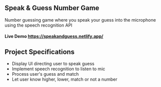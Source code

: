 ## Speak & Guess Number Game

Number guessing game where you speak your guess into the microphone using the speech recognition API

#### Live Demo https://speakandguess.netlify.app/

## Project Specifications

- Display UI directing user to speak guess
- Implement speech recognition to listen to mic
- Process user's guess and match
- Let user know higher, lower, match or not a number
